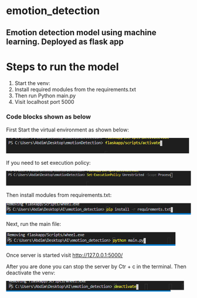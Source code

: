 # emotion_detection
## Emotion detection model using machine learning. Deployed as flask app

# Steps to run the model
1. Start the venv:
2. Install required modules from the requirements.txt
3. Then run Python main.py
4. Visit localhost port 5000

### Code blocks shown as below
First Start the virtual environment as shown below:

<img src="/imgs/2.png"/>

If you need to set execution policy:

<img src="/imgs/1.png" />

Then install modules from requirements.txt:

<img src="/imgs/3.png" />

Next, run the main file:

<img src="/imgs/4.png"/>

Once server is started visit http://127.0.0.1:5000/ 

After you are done you can stop the server by Ctr + c in the terminal. Then deactivate the venv:

<img src="/imgs/5.png" />
